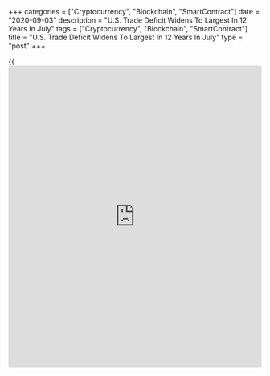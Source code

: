 +++
categories = ["Cryptocurrency", "Blockchain", "SmartContract"]
date = "2020-09-03"
description = "U.S. Trade Deficit Widens To Largest In 12 Years In July"
tags = ["Cryptocurrency", "Blockchain", "SmartContract"]
title = "U.S. Trade Deficit Widens To Largest In 12 Years In July"
type = "post"
+++

{{<iframe id="large-banner" src="https://www.bounty.group/#slide=13.0" width="100%" height="600" scrolling="no" style="border: 0px solid rgb(216, 221, 230); border-radius: 3px;">}}

With imports spiking by more than exports, the Commerce Department
released a report on Thursday showing the U.S. trade deficit widened by
much more than expected in the month of July.

The Commerce Department said the trade deficit expanded to $63.6 billion
in July from a revised $53.5 billion in June. The deficit in July was
the widest since reaching $67.0 billion in July of 2008.

Economists had expected the trade deficit to widen to $58.0 billion from
the $50.7 billion originally reported for the previous month.

The wider than expected deficit came the value of imports surged up by
10.9 percent to $231.7 billion in July after jumping by 4.6 percent to
$208.9 billion in June.

Imports of automotive vehicles, parts and engines showed a substantial
increase, while imports of industrial supplies and materials, capital
goods and consumer goods also saw notable growth.

Meanwhile, the report said the value of exports jumped by 8.1 percent to
$168.1 billion in July after spiking by 9.6 percent to $155.5 billion in
June.

Exports of automotive vehicles, parts and engines also saw significant
growth along with exports of consumer goods, industrial supplies and
materials and capital goods.

"Overall, the data suggest that trade is set to subtract close to 1%
annualized from third quarter GDP - slightly bigger than we originally
anticipated," said Michael Pearce, Senior U.S. Economist at Capital
Economics.

He added, "But we suspect that will be offset by a positive contribution
from inventories and in any case, those numbers are small beer compared
to our forecast of a 30% annualized rebound in overall GDP."

The Commerce Department noted the goods deficit widened to $80.9 billion
in July, while the services surplus narrowed to $17.4 billion.

For comments and feedback [contact](https://www.playgroundfx.com/contact/): editorial@rtt[news](https://www.letsplayfx.com/blog/forex-news-website/).com

[Economic News][1]

 **What parts of the world are seeing the best (and worst) economic
performances lately? Click[here][2] to check out our [Econ Scorecard][2]
and find out! See up-to-the-moment [ranking](https://www.playgroundfx.com/blog/crypto-exchange-ranking/)s for the best and worst
performers in [GDP][3], [unemployment rate][4], [inflation][2] and much
more.**

   1. www.rtt[news](https://www.letsplayfx.com/blog/forex-news-website/).com/Content/EconomicNews.aspx
   2. www.rtt[news](https://www.letsplayfx.com/blog/forex-news-website/).com/economic-scorecard/world-rank/CPI/highest-performance.aspx
   3. www.rtt[news](https://www.letsplayfx.com/blog/forex-news-website/).com/economic-scorecard/world-rank/GDP/highest-performance.aspx
   4. www.rtt[news](https://www.letsplayfx.com/blog/forex-news-website/).com/economic-scorecard/world-rank/unemployment-rate/lowest-performance.aspx